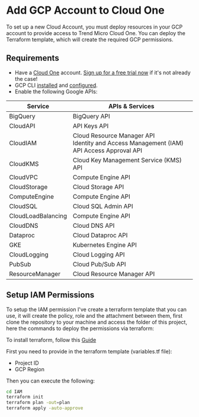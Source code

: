 # Add GCP Account to Cloud One

 To set up a new Cloud Account, you must deploy resources in your GCP account to provide access to Trend Micro Cloud One. You can deploy the Terraform template, which will create the required GCP permissions.

## Requirements

- Have a [Cloud One](https://www.trendmicro.com/cloudone) account. [Sign up for a free trial now](https://cloudone.trendmicro.com/register) if it's not already the case!
- GCP CLI [installed](https://cloud.google.com/sdk/docs/install) and [configured](https://cloud.google.com/sdk/docs/initializing).
- Enable the following Google APIs:

|Service|APIs & Services|
|---|---|
|BigQuery|BigQuery API|
|CloudAPI|API Keys API|
|CloudIAM|Cloud Resource Manager API<br>Identity and Access Management (IAM)<br>API Access Approval API|
|CloudKMS|Cloud Key Management Service (KMS) API|
|CloudVPC|Compute Engine API|
|CloudStorage|Cloud Storage API|
|ComputeEngine|Compute Engine API|
|CloudSQL|Cloud SQL Admin API|
|CloudLoadBalancing|Compute Engine API|
|CloudDNS|Cloud DNS API|
|Dataproc|Cloud Dataproc API|
|GKE|Kubernetes Engine API|
|CloudLogging|Cloud Logging API|
|PubSub|Cloud Pub/Sub API|
|ResourceManager|Cloud Resource Manager API|

## Setup IAM Permissions

To setup the IAM permission I've create a terraform template that you can use, it will create the policy, role and the attachment between them, first clone the repository to your machine and access the folder of this project, here the commands to deploy the permissions via terraform:

 To install terraform, follow this [Guide](https://learn.hashicorp.com/tutorials/terraform/install-cli#install-terraform)

 First you need to provide in the terraform template (variables.tf file):

- Project ID
- GCP Region

 Then you can execute the following:

   ```bash
   cd IAM
   terraform init
   terraform plan -out=plan
   terraform apply -auto-approve
   ```

